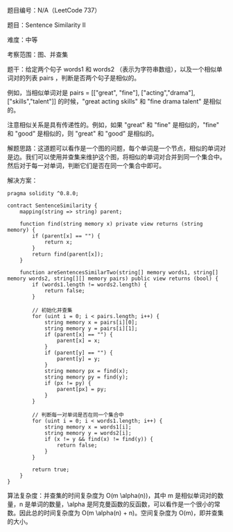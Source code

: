 题目编号：N/A（LeetCode 737）

题目：Sentence Similarity II

难度：中等

考察范围：图、并查集

题干：给定两个句子 words1 和 words2 （表示为字符串数组），以及一个相似单词对的列表 pairs ，判断是否两个句子是相似的。

例如，当相似单词对是 pairs = [["great", "fine"], ["acting","drama"], ["skills","talent"]] 的时候，"great acting skills" 和 "fine drama talent" 是相似的。

注意相似关系是具有传递性的。例如，如果 "great" 和 "fine" 是相似的，"fine" 和 "good" 是相似的，则 "great" 和 "good" 是相似的。

解题思路：这道题可以看作是一个图的问题，每个单词是一个节点，相似的单词对是边。我们可以使用并查集来维护这个图，将相似的单词对合并到同一个集合中。然后对于每一对单词，判断它们是否在同一个集合中即可。

解决方案：

```
pragma solidity ^0.8.0;

contract SentenceSimilarity {
    mapping(string => string) parent;
    
    function find(string memory x) private view returns (string memory) {
        if (parent[x] == "") {
            return x;
        }
        return find(parent[x]);
    }
    
    function areSentencesSimilarTwo(string[] memory words1, string[] memory words2, string[][] memory pairs) public view returns (bool) {
        if (words1.length != words2.length) {
            return false;
        }
        
        // 初始化并查集
        for (uint i = 0; i < pairs.length; i++) {
            string memory x = pairs[i][0];
            string memory y = pairs[i][1];
            if (parent[x] == "") {
                parent[x] = x;
            }
            if (parent[y] == "") {
                parent[y] = y;
            }
            string memory px = find(x);
            string memory py = find(y);
            if (px != py) {
                parent[px] = py;
            }
        }
        
        // 判断每一对单词是否在同一个集合中
        for (uint i = 0; i < words1.length; i++) {
            string memory x = words1[i];
            string memory y = words2[i];
            if (x != y && find(x) != find(y)) {
                return false;
            }
        }
        
        return true;
    }
}
```

算法复杂度：并查集的时间复杂度为 O(m \alpha(n))，其中 m 是相似单词对的数量，n 是单词的数量，\alpha 是阿克曼函数的反函数，可以看作是一个很小的常数。因此总的时间复杂度为 O(m \alpha(n) + n)。空间复杂度为 O(m)，即并查集的大小。